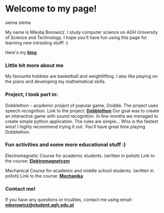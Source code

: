 # Welcome to my page!
siema siema

My name is Mikołaj Borowicz. I study computer science on AGH University of Science and Technology. I hope you'll have fun using this page for learning new intresting stuff! :)

Here's my [**blog**](https://boro2001.github.io/blog)

### Little bit more about me

My favourite hobbies are basketball and weightlifting. I also like playing on the piano and developing my mathematical skills.

### Project, I took part in: 

Dobblethon - academic project of popular game, Doddle. The project uses speech recognition. 
Link to the project: [**Dobblethon**](https://github.com/AGH-Narzedzia-Informatyczne/dobblethon)
Our goal was to create an interactive game with sound recognition. In few months we menaged to create simple python application. The rules are simple... Who is the fastest wins! I highly recommend trying it out. You'll have great time playing Dobblethon.

### Fun activities and some more educational stuff :)

Electromagnetic Course for academic students. (written in polish)
Link to the course: [**Elektromagnetyzm**](https://boro2001.github.io/elektromagnetyzm/index)

Mechanical Course for academic and middle school students. (written in polish)
Link to the course: [**Mechanika**](https://boro2001.github.io/mechanika/index)
### Contact me! 
If you have any questions or troubles, contact me using email: **mborowicz@student.agh.edu.pl**

